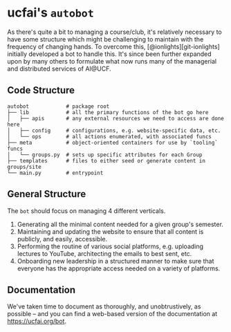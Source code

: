 # ucfai's `autobot`
As there's quite a bit to managing a course/club, it's relatively necessary to
have some structure which might be challenging to maintain with the frequency of
changing hands. To overcome this, [@ionlights][git-ionlights] initially
developed a bot to handle this. It's since been further expanded upon by many
others to formulate what now runs many of the managerial and distributed
services of AI@UCF.


## Code Structure
```
autobot            # package root
├── lib            # all the primary functions of the bot go here
│   ├── apis       # any external resources we need to access are done here
│   ├── config     # configurations, e.g. website-specific data, etc.
│   └── ops        # all actions enumerated, with associated funcs
├── meta           # object-oriented containers for use by `tooling` funcs
│   └── groups.py  # sets up specific attributes for each Group
├── templates      # files to either seed or generate content in groups/site
└── main.py        # entrypoint
```

## General Structure
The `bot` should focus on managing 4 different verticals.
1. Generating all the minimal content needed for a given group's semester.
1. Maintaining and updating the website to ensure that all content is publicly,
   and easily, accessible.
1. Performing the routine of various social platforms, e.g. uploading lectures
   to YouTube, architecting the emails to best sent, etc.
1. Onboarding new leadership in a structured manner to make sure that everyone
   has the appropriate access needed on a variety of platforms.

## Documentation
We've taken time to document as thoroughly, and unobtrustively, as possible
&ndash; and you can find a web-based version of the documentation at
https://ucfai.org/bot.
